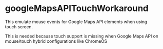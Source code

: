 # googleMapsAPITouchWorkaround

This emulate mouse events for Google Maps API elements when using touch screen.

This is needed because touch support is missing when Google Maps API on mouse/touch hybrid configurations like ChromeOS
